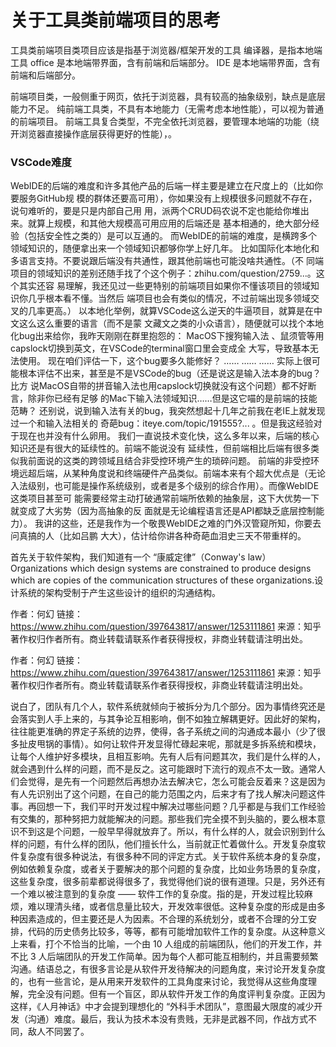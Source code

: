 # 关于工具类前端项目的思考

工具类前端项目类项目应该是指基于浏览器/框架开发的工具
编译器，是指本地端工具
office 是本地端带界面，含有前端和后端部分。
IDE 是本地端带界面，含有前端和后端部分。

前端项目类，一般侧重于网页，依托于浏览器，具有较高的抽象级别，缺点是底层能力不足。
纯前端工具类，不具有本地能力（无需考虑本地性能），可以视为普通的前端项目。
前端工具复合类型，不完全依托浏览器，要管理本地端的功能（绕开浏览器直接操作底层获得更好的性能），。


### VSCode难度

WebIDE的后端的难度和许多其他产品的后端一样主要是建立在尺度上的（比如你要服务GitHub规
模的群体还要高可用），你如果没有上规模很多问题就不存在，说句难听的，要是只是内部自己用
用，派两个CRUD码农说不定也能给你堆出来。就算上规模，和其他大规模高可用应用的后端还是
基本相通的，绝大部分经验（包括安全性之类的）是可以互通的。
而WebIDE的前端的难度，是横跨多个领域知识的，随便拿出来一个领域知识都够你学上好几年。
比如国际化本地化和多语言支持。不要说跟后端没有共通性，跟其他前端也可能没啥共通性。（不
同端项目的领域知识的差别还随手找了个这个例子：zhihu.com/question/2759...。这个其实还容
易理解，我还见过一些更特别的前端项目如果你不懂该项目的领域知识你几乎根本看不懂。当然后
端项目也会有类似的情况，不过前端出现多领域交叉的几率更高。）
以本地化举例，就算VSCode这么逆天的牛逼项目，就算是在中文这么这么重要的语言（而不是蒙
文藏文之类的小众语言），随便就可以找个本地化bug出来给你，我昨天刚刚在群里抱怨的：
MacOS下搜狗输入法 、鼠须管等用capslock切换到英文，在VSCode的terminal窗口里会变成全
大写，导致基本无法使用。
现在咱们评估一下，这个bug要多久能修好？
……
……
……
实际上很可能根本评估不出来，甚至是不是VSCode的bug（还是说这是输入法本身的bug？比方
说MacOS自带的拼音输入法也用capslock切换就没有这个问题）都不好断言，除非你已经有足够
的Mac下输入法领域知识……但是这它喵的是前端的技能范畴？
还别说，说到输入法有关的bug，我突然想起十几年之前我在老IE上就发现过一个和输入法相关的
奇葩bug：iteye.com/topic/191555?... 。但是我这经验对于现在也并没有什么卵用。
我们一直说技术变化快，这么多年以来，后端的核心知识还是有很大的延续性的。前端不能说没有
延续性，但前端相比后端有很多类似我前面说的这类的跨领域且结合非受控环境产生的琐碎问题。
前端的非受控环境远超后端，从某种角度说和终端硬件产品类似。前端本来有个超大优点是（无论
入法级别，也可能是操作系统级别，或者是多个级别的综合作用）。而像WebIDE这类项目甚至可
能需要经常主动打破通常前端所依赖的抽象层，这下大优势一下就变成了大劣势（因为高抽象的反
面就是无论编程语言还是API都缺乏底层控制能力）。
我讲的这些，还是我作为一个敬畏WebIDE之难的门外汉管窥所知，你要去问真搞的人（比如吕鹏
大大），估计给你讲各种奇葩血泪史三天不带重样的。


首先关于软件架构，我们知道有一个 “康威定律”（Conway's law）Organizations which design systems are constrained to produce designs which are copies of the communication structures of these organizations.设计系统的架构受制于产生这些设计的组织的沟通结构。

作者：何幻
链接：https://www.zhihu.com/question/397643817/answer/1253111861
来源：知乎
著作权归作者所有。商业转载请联系作者获得授权，非商业转载请注明出处。

作者：何幻
链接：https://www.zhihu.com/question/397643817/answer/1253111861
来源：知乎
著作权归作者所有。商业转载请联系作者获得授权，非商业转载请注明出处。

说白了，团队有几个人，软件系统就倾向于被拆分为几个部分。因为事情终究还是会落实到人手上来的，与其争论互相影响，倒不如独立解耦更好。因此好的架构，往往能更准确的界定子系统的边界，使得，各子系统之间的沟通成本最小（少了很多扯皮甩锅的事情）。如何让软件开发显得忙碌起来呢，那就是多拆系统和模块，让每个人维护好多模块，且相互影响。先有人后有问题其次，我们是什么样的人，就会遇到什么样的问题，而不是反之。这可能跟时下流行的观点不太一致。通常人们会觉得，是先有一个问题然后再想办法去解决它，怎么可能会反着来？这是因为有人先识别出了这个问题，在自己的能力范围之内，后来才有了找人解决问题这件事。再回想一下，我们平时开发过程中解决过哪些问题？几乎都是与我们工作经验有交集的，那种努把力就能解决的问题。那些我们完全摸不到头脑的，要么根本意识不到这是个问题，一般早早得就放弃了。所以，有什么样的人，就会识别到什么样的问题，有什么样的团队，他们擅长什么，当前就正忙着做什么。开发复杂度软件复杂度有很多种说法，有很多种不同的评定方式。关于软件系统本身的复杂度，例如依赖复杂度，或者关于要解决的那个问题的复杂度，比如业务场景的复杂度，这些复杂度，很多前辈都说得很多了，我觉得他们说的很有道理。只是，另外还有一个难以被注意到的复杂度 —— 软件工作的复杂度。指的是，开发过程比较麻烦，难以理清头绪，或者信息量比较大，开发效率很低。这种复杂度的形成是由多种因素造成的，但主要还是人为因素。不合理的系统划分，或者不合理的分工安排，代码的历史债务比较多，等等，都有可能增加软件工作的复杂度。从这种意义上来看，打个不恰当的比喻，一个由 10 人组成的前端团队，他们的开发工作，并不比 3 人后端团队的开发工作简单。因为每个人都可能互相制约，并且需要频繁沟通。结语总之，有很多言论是从软件开发待解决的问题角度，来讨论开发复杂度的，也有一些言论，是从用来开发软件的工具角度来讨论，我觉得从这些角度理解，完全没有问题。但有一个盲区，即从软件开发工作的角度评判复杂度。正因为这样，《人月神话》中才会提到理想化的 “外科手术团队”，意图最大限度的减少开发（沟通）难度。最后，我认为技术本没有贵贱，无非是武器不同，作战方式不同，敌人不同罢了。